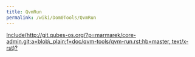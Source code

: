 ```yaml
---
title: QvmRun
permalink: /wiki/Dom0Tools/QvmRun
---
```


[Include(http://git.qubes-os.org/?p=marmarek/core-admin.git;a=blob\_plain;f=doc/qvm-tools/qvm-run.rst;hb=master, text/x-rst)?](/wiki/Dom0Tools/Include(http%3A/git.qubes-os.org?p=marmarek/core-admin.git;a=blob_plain;f=doc/qvm-tools/qvm-run.rst;hb=master,%20text/x-rst))
